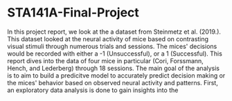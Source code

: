 # STA141A-Final-Project

In this project report, we look at the a dataset from Steinmetz et al. (2019.). This dataset looked at the neural activity of mice based on contrasting visual stimuli through numerous trials and sessions. The mices' decisions would be recorded with either a -1 (Unsuccessful), or a 1 (Successful). This report dives into the data of four mice in particular (Cori, Forssmann, Hench, and Lederberg) through 18 sessions. The main goal of the analysis is to aim to build a predicitve model to accurately predict decision making or the mices' behavior based on observed neural activity and patterns. First, an exploratory data analysis is done to gain insights into the 
